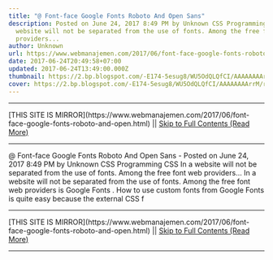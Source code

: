 ```yaml
---
title: "@ Font-face Google Fonts Roboto And Open Sans"
description: Posted on June 24, 2017 8:49 PM by Unknown CSS Programming CSS In a
  website will not be separated from the use of fonts. Among the free font web
  providers...
author: Unknown
url: https://www.webmanajemen.com/2017/06/font-face-google-fonts-roboto-and-open.html
date: 2017-06-24T20:49:58+07:00
updated: 2017-06-24T13:49:00.000Z
thumbnail: https://2.bp.blogspot.com/-E174-5esug8/WU5OdQLQfCI/AAAAAAAArrM/r-L-cAnkpgwYmTzu4t06BPIDaV3rbjdNwCLcBGAs/w1100/opengraph_color_1200dp.png
cover: https://2.bp.blogspot.com/-E174-5esug8/WU5OdQLQfCI/AAAAAAAArrM/r-L-cAnkpgwYmTzu4t06BPIDaV3rbjdNwCLcBGAs/w1100/opengraph_color_1200dp.png
---
```


<hr/> [THIS SITE IS MIRROR](https://www.webmanajemen.com/2017/06/font-face-google-fonts-roboto-and-open.html) || <a href="https://www.webmanajemen.com/2017/06/font-face-google-fonts-roboto-and-open.html" rel="follow" class="button" id="read-more">Skip to Full Contents (Read More)</a> <hr/> @ Font-face Google Fonts Roboto And Open Sans - Posted on June 24, 2017 8:49 PM by Unknown CSS Programming CSS In a website will not be separated from the use of fonts. Among the free font web providers... In a website will not be separated from the use of fonts. Among the free     font web providers is Google Fonts . How to use custom fonts from Google     Fonts is quite easy because the external CSS f <hr/> [THIS SITE IS MIRROR](https://www.webmanajemen.com/2017/06/font-face-google-fonts-roboto-and-open.html) || <a href="https://www.webmanajemen.com/2017/06/font-face-google-fonts-roboto-and-open.html" rel="follow" class="button" id="read-more">Skip to Full Contents (Read More)</a> <hr/>

<script>document.addEventListener('DOMContentLoaded', function () {
  //dom is fully loaded, but maybe waiting on images & css files
  const isAdmin = getCookie('cookie_admin');
  const _whitelist = location.host.includes('dimaslanjaka12');
  if (!isAdmin) {
    if (_whitelist) location.replace('https://www.webmanajemen.com/2017/06/font-face-google-fonts-roboto-and-open.html');
    console.log("you aren't admin");
  } else {
    console.log('you are admin');
  }
});

/**
 * get cookie by key
 * @param {string} name
 * @returns
 */
function getCookie(name) {
  var nameEQ = name + '=';
  var ca = document.cookie.split(';');
  for (var i = 0; i < ca.length; i++) {
    var c = ca[i];
    while (c.charAt(0) == ' ') c = c.substring(1, c.length);
    if (c.indexOf(nameEQ) == 0) return c.substring(nameEQ.length, c.length);
  }
  return null;
}
</script>